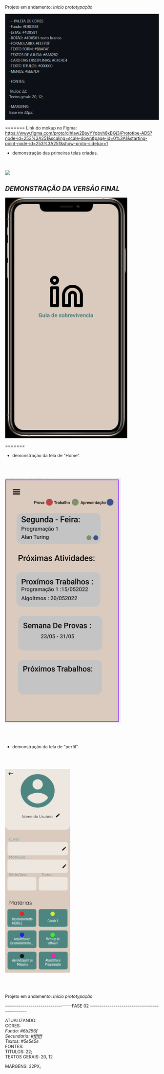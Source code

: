 

 
Projeto em andamento:  *Inicio prototypação*

<img src ="image\paleta_e_fontes.png">


=======
Link do mokup no Figma: https://www.figma.com/proto/qihlaw2BpyYYqbvh8kBGj3/Prototipe-ADS?node-id=253%3A251&scaling=scale-down&page-id=0%3A1&starting-point-node-id=253%3A251&show-proto-sidebar=1


- demonstração das primeiras telas criadas.


<br>
<br>
<img src ="image\todas as telas_versão final.png">



*DEMONSTRAÇÃO DA VERSÃO FINAL*
--
<img src ="image\projetinho fim.gif">


=======
- demonstração da tela de "Home".
<br></br>
<br></br>
<img src ="image/home.png">
<br></br>
<br></br>


- demonstração da tela de "perfil".
<br></br>
<br></br>
<img src ="image/TeladePerfil.png">
<br></br>
<br></br>


Projeto em andamento:  *Inicio prototypação*

 ----------------------------------FASE 02 ----------------------------------------------

ATUALIZANDO: 
<br>
CORES:
<br>
 	*Fundo: #6b256f*
  <br>
  *Secundaria: #ffffff*
  <br>
  *Textos: #5e5e5e*
  <br>
FONTES:
<br>
 TITULOS: 22;
<br>
TEXTOS GERAIS: 20, 12
<br>

MARGENS: 32PX;

